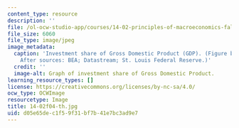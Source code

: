 ```yaml
---
content_type: resource
description: ''
file: /ol-ocw-studio-app/courses/14-02-principles-of-macroeconomics-fall-2004/d05e65dec1f59f31bf7b41e7bc3ad9e7_14-02f04-th.jpg
file_size: 6060
file_type: image/jpeg
image_metadata:
  caption: 'Investment share of Gross Domestic Product (GDP). (Figure by MIT OCW.
    After sources: BEA; Datastream; St. Louis Federal Reserve.)'
  credit: ''
  image-alt: Graph of investment share of Gross Domestic Product.
learning_resource_types: []
license: https://creativecommons.org/licenses/by-nc-sa/4.0/
ocw_type: OCWImage
resourcetype: Image
title: 14-02f04-th.jpg
uid: d05e65de-c1f5-9f31-bf7b-41e7bc3ad9e7
---
```

